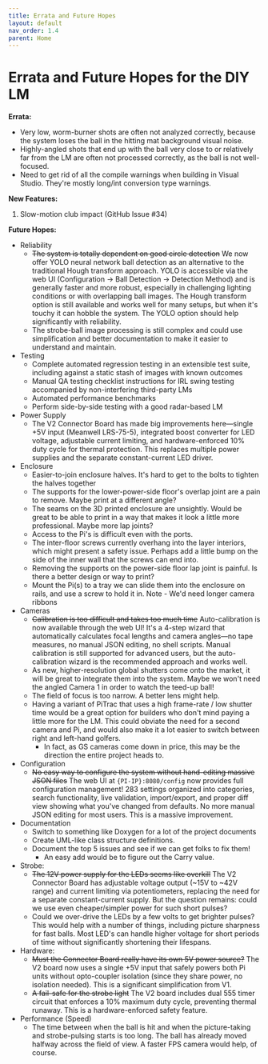```yaml
---
title: Errata and Future Hopes
layout: default
nav_order: 1.4
parent: Home
---
```


# Errata and Future Hopes for the DIY LM

**Errata:**

* Very low, worm-burner shots are often not analyzed correctly, because the system loses the ball in the hitting mat background visual noise.
* Highly-angled shots that end up with the ball very close to or relatively far from the LM are often not processed correctly, as the ball is not well-focused.
* Need to get rid of all the compile warnings when building in Visual Studio.  They're mostly long/int conversion type warnings.

**New Features:**

1. Slow-motion club impact (GitHub Issue #34)

**Future Hopes:**

* Reliability
  * ~~The system is totally dependent on good circle detection~~ We now offer YOLO neural network ball detection as an alternative to the traditional Hough transform approach. YOLO is accessible via the web UI (Configuration → Ball Detection → Detection Method) and is generally faster and more robust, especially in challenging lighting conditions or with overlapping ball images. The Hough transform option is still available and works well for many setups, but when it's touchy it can hobble the system. The YOLO option should help significantly with reliability.
  * The strobe-ball image processing is still complex and could use simplification and better documentation to make it easier to understand and maintain.
* Testing
  * Complete automated regression testing in an extensible test suite, including against a static stash of images with known outcomes
  * Manual QA testing checklist instructions for IRL swing testing accompanied by non-interfering third-party LMs
  * Automated performance benchmarks
  * Perform side-by-side testing with a good radar-based LM
* Power Supply
  * The V2 Connector Board has made big improvements here—single +5V input (Meanwell LRS-75-5), integrated boost converter for LED voltage, adjustable current limiting, and hardware-enforced 10% duty cycle for thermal protection. This replaces multiple power supplies and the separate constant-current LED driver.
* Enclosure
  * Easier-to-join enclosure halves.  It's hard to get to the bolts to tighten the halves together
  * The supports for the lower-power-side floor's overlap joint are a pain to remove.  Maybe print at a different angle?
  * The seams on the 3D printed enclosure are unsightly.  Would be great to be able to print in a way that makes it look a little more professional.  Maybe more lap joints?
  * Access to the Pi's is difficult even with the ports.
  * The inter-floor screws currently overhang into the layer interiors, which might present a safety issue.  Perhaps add a little bump on the side of the inner wall that the screws can end into.
  * Removing the supports on the power-side floor lap joint is painful.  Is there a better design or way to print?
  * Mount the Pi(s) to a tray we can slide them into the enclosure on rails, and use a screw to hold it in.  Note - We'd need longer camera ribbons
* Cameras
  * ~~Calibration is too difficult and takes too much time~~ Auto-calibration is now available through the web UI! It's a 4-step wizard that automatically calculates focal lengths and camera angles—no tape measures, no manual JSON editing, no shell scripts. Manual calibration is still supported for advanced users, but the auto-calibration wizard is the recommended approach and works well.
  * As new, higher-resolution global shutters come onto the market, it will be great to integrate them into the system.   Maybe we won't need the angled Camera 1 in order to watch the teed-up ball!
  * The field of focus is too narrow.  A better lens might help.
  * Having a variant of PiTrac that uses a high frame-rate / low shutter time would be a great option for builders who don't mind paying a little more for the LM.  This could obviate the need for a second camera and Pi, and would also make it a lot easier to switch between right and left-hand golfers.
    * In fact, as GS cameras come down in price, this may be the direction the entire project heads to.
* Configuration
  * ~~No easy way to configure the system without hand-editing massive JSON files~~ The web UI at `{PI-IP}:8080/config` now provides full configuration management! 283 settings organized into categories, search functionality, live validation, import/export, and proper diff view showing what you've changed from defaults. No more manual JSON editing for most users. This is a massive improvement.
* Documentation
  * Switch to something like Doxygen for a lot of the project documents
  * Create UML-like class structure definitions.
  * Document the top 5 issues and see if we can get folks to fix them!
    * An easy add would be to figure out the Carry value.
* Strobe:
  * ~~The 12V power supply for the LEDs seems like overkill~~ The V2 Connector Board has adjustable voltage output (~15V to ~42V range) and current limiting via potentiometers, replacing the need for a separate constant-current supply. But the question remains: could we use even cheaper/simpler power for such short pulses?
  * Could we over-drive the LEDs by a few volts to get brighter pulses?  This would help with a number of things, including picture sharpness for fast balls.  Most LED's can handle higher voltage for short periods of time without significantly shortening their lifespans.
* Hardware:
  * ~~Must the Connector Board really have its own 5V power source?~~ The V2 board now uses a single +5V input that safely powers both Pi units without opto-coupler isolation (since they share power, no isolation needed). This is a significant simplification from V1.
  * ~~A fail-safe for the strobe light~~ The V2 board includes dual 555 timer circuit that enforces a 10% maximum duty cycle, preventing thermal runaway. This is a hardware-enforced safety feature.
* Performance (Speed)
  * The time between when the ball is hit and when the picture-taking and strobe-pulsing starts is too long.  The ball has already moved halfway across the field of view.  A faster FPS camera would help, of course.
